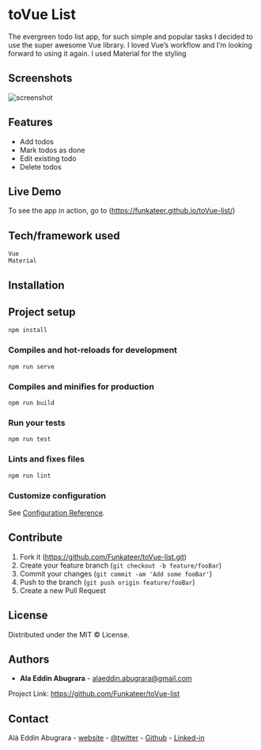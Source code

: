 # toVue List
The evergreen todo list app, for such simple and popular tasks I decided to use the super awesome Vue library. I loved Vue’s workflow and I’m looking forward to using it again. I used Material for the styling


## Screenshots
![screenshot](https://alabugrara.com/img/poster-toVue-list.png)


## Features
- Add todos
- Mark todos as done
- Edit existing todo
- Delete todos


## Live Demo
To see the app in action, go to (https://funkateer.github.io/toVue-list/)


## Tech/framework used
```
Vue
Material
```

## Installation
## Project setup
```
npm install
```

### Compiles and hot-reloads for development
```
npm run serve
```

### Compiles and minifies for production
```
npm run build
```

### Run your tests
```
npm run test
```

### Lints and fixes files
```
npm run lint
```


### Customize configuration
See [Configuration Reference](https://cli.vuejs.org/config/).


## Contribute
1. Fork it (<https://github.com/Funkateer/toVue-list.git>)
2. Create your feature branch (`git checkout -b feature/fooBar`)
3. Commit your changes (`git commit -am 'Add some fooBar'`)
4. Push to the branch (`git push origin feature/fooBar`)
5. Create a new Pull Request


## License
Distributed under the MIT ©  License.


## Authors
* **Ala Eddin Abugrara** - alaeddin.abugrara@gmail.com

Project Link: https://github.com/Funkateer/toVue-list


## Contact
Alà Eddin Abugrara - [website](http://www.alabugrara.com) - [@twitter](https://twitter.com/twitter_handle) - [Github](https://github.com/Funkateer) - [Linked-in](https://www.linkedin.com/in/al%C3%A0-eddin-abugrara-214ba5115/)


<!-- Markdown links & imgs  -->
